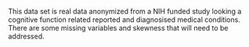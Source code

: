 This data set is real data anonymized from a NIH funded study looking a cognitive function related reported and diagnosised medical conditions.  
There are some missing variables and skewness that will need to be addressed. 
